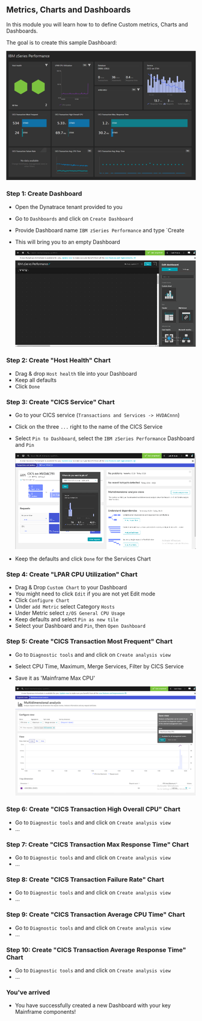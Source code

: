 ## Metrics, Charts and Dashboards

In this module you will learn how to to define Custom metrics, Charts and Dashboards.

The goal is to create this sample Dashboard:

   ![Sample](../../assets/images/IBM_zSeries_Dashboard.png)

### Step 1: Create Dashboard
- Open the Dynatrace tenant provided to you
- Go to `Dashboards` and click on `Create Dashboard`
- Provide Dashboard name `IBM zSeries Performance` and type `Create
- This will bring you to an empty Dashboard

   ![Dashboard](../../assets/images/Dashboard.png)

### Step 2: Create "Host Health" Chart
- Drag & drop `Host health` tile into your Dashboard 
- Keep all defaults
- Click `Done`

### Step 3: Create "CICS Service" Chart
- Go to your CICS service (`Transactions and Services -> HVDACnnn`)
- Click on the three `...` right to the name of the CICS Service
- Select `Pin to Dashboard`, select the `IBM zSeries Performance` Dashboard and `Pin`

  ![Pin](../../assets/images/Pin.png)

- Keep the defaults and click `Done` for the Services Chart

### Step 4: Create "LPAR CPU Utilization" Chart
- Drag & Drop `Custom Chart` to your Dashboard 
- You might need to click `Edit` if you are not yet Edit mode
- Click `Configure Chart`
- Under `add Metric` select Category `Hosts`
- Under Metric select `z/OS General CPU Usage`
- Keep defaults and select `Pin as new tile`
- Select your Dashboard and `Pin`, then `Open Dashboard`

### Step 5: Create "CICS Transaction Most Frequent" Chart
- Go to `Diagnostic tools` and and click on `Create analysis view`
- Select CPU Time, Maximum, Merge Services, Filter by CICS Service
- Save it as 'Mainframe Max CPU'

  ![MaxCPU](../../assets/images/MaxCPU.png)

### Step 6: Create "CICS Transaction High Overall CPU" Chart
- Go to `Diagnostic tools` and and click on `Create analysis view`
- ...

### Step 7: Create "CICS Transaction Max Response Time" Chart
- Go to `Diagnostic tools` and and click on `Create analysis view`
- ...

### Step 8: Create "CICS Transaction Failure Rate" Chart
- Go to `Diagnostic tools` and and click on `Create analysis view`
- ...

### Step 9: Create "CICS Transaction Average CPU Time" Chart
- Go to `Diagnostic tools` and and click on `Create analysis view`
- ...

### Step 10: Create "CICS Transaction Average Response Time" Chart
- Go to `Diagnostic tools` and and click on `Create analysis view`
- ...

### You've arrived
- You have successfully created a new Dashboard with your key Mainframe components! 





